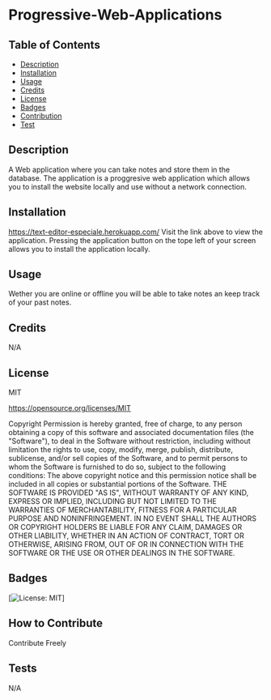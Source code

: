 # Progressive-Web-Applications

## Table of Contents

  - [Description](#Description)
  - [Installation](#Installation)
  - [Usage](#Usage)
  - [Credits](#Credits)
  - [License](#License)
  - [Badges](#Badges)
  - [Contribution](#Contribution)
  - [Test](#Test)

## Description
  
A Web application where you can take notes and store them in the database. The application is a proggresive web application which allows you to install the website locally and use without a network connection. 
  
## Installation
  
https://text-editor-especiale.herokuapp.com/
Visit the link above to view the application. Pressing the application button on the tope left of your screen allows you to install the application locally. 
  
## Usage

Wether you are online or offline you will be able to take notes an keep track of your past notes. 

## Credits

N/A

## License
MIT

https://opensource.org/licenses/MIT

Copyright <YEAR> <COPYRIGHT HOLDER>
Permission is hereby granted, free of charge, to any person obtaining a copy of this software and associated documentation files (the "Software"), to deal in the Software without restriction, including without limitation the rights to use, copy, modify, merge, publish, distribute, sublicense, and/or sell copies of the Software, and to permit persons to whom the Software is furnished to do so, subject to the following conditions:
The above copyright notice and this permission notice shall be included in all copies or substantial portions of the Software.
THE SOFTWARE IS PROVIDED "AS IS", WITHOUT WARRANTY OF ANY KIND, EXPRESS OR IMPLIED, INCLUDING BUT NOT LIMITED TO THE WARRANTIES OF MERCHANTABILITY, FITNESS FOR A PARTICULAR PURPOSE AND NONINFRINGEMENT. IN NO EVENT SHALL THE AUTHORS OR COPYRIGHT HOLDERS BE LIABLE FOR ANY CLAIM, DAMAGES OR OTHER LIABILITY, WHETHER IN AN ACTION OF CONTRACT, TORT OR OTHERWISE, ARISING FROM, OUT OF OR IN CONNECTION WITH THE SOFTWARE OR THE USE OR OTHER DEALINGS IN THE SOFTWARE.

## Badges

[![License: MIT](https://img.shields.io/badge/License-MIT-yellow.svg)]

## How to Contribute

Contribute Freely

## Tests

N/A
